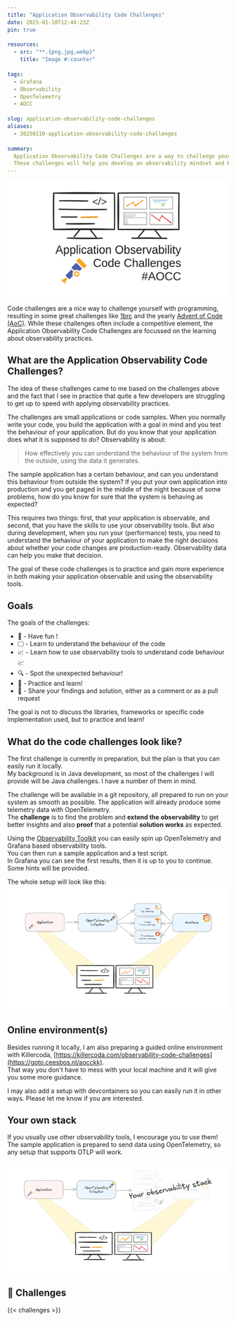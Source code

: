 ```yaml
---
title: "Application Observability Code Challenges"
date: 2025-01-10T12:44:23Z
pin: true

resources:
  - src: "**.{png,jpg,webp}"
    title: "Image #:counter"

tags:
  - Grafana
  - Observability
  - OpenTelemetry
  - AOCC

slug: application-observability-code-challenges
aliases:
  - 20250110-application-observability-code-challenges

summary:
  Application Observability Code Challenges are a way to challenge yourself to improve the observability of a sample application. Of course, this application has some surprises that you probably did not expect. 
  These challenges will help you develop an observability mindset and become more familiar with your observability tools.
---
```


![Application Observability Code Challenges](aocc_small.png)

Code challenges are a nice way to challenge yourself with programming, resulting in some great challenges like [1brc](https://github.com/gunnarmorling/1brc) and the yearly [Advent of Code (AoC)](https://adventofcode.com). 
While these challenges often include a competitive element, the Application Observability Code Challenges are focussed on the learning about observability practices.

## What are the Application Observability Code Challenges?
The idea of these challenges came to me based on the challenges above and the fact that I see in practice that quite a few developers are struggling to get up to speed with applying observability practices.

The challenges are small applications or code samples. When you normally write your code, you build the application with a goal in mind and you test the behaviour of your application.
But do you know that your application does what it is supposed to do? Observability is about:

> How effectively you can understand the behaviour of the system from the outside, using the data it generates.

The sample application has a certain behaviour, and can you understand this behaviour from outside the system?
If you put your own application into production and you get paged in the middle of the night because of some problems, how do you know for sure that the system is behaving as expected?

This requires two things: first, that your application is observable, and second, that you have the skills to use your observability tools.
But also during development, when you run your (performance) tests, you need to understand the behaviour of your application to make the right decisions about whether your code changes are production-ready.
Observability data can help you make that decision.

The goal of these code challenges is to practice and gain more experience in both making your application observable and using the observability tools.

## Goals
The goals of the challenges:
- 🎉 - Have fun !
- 🖵 - Learn to understand the behaviour of the code
- 📈 - Learn how to use observability tools to understand code behaviour 📈
- 🔍 - Spot the unexpected behaviour!
- 🤗 - Practice and learn!
- 🎁 - Share your findings and solution, either as a comment or as a pull request

The goal is not to discuss the libraries, frameworks or specific code implementation used, but to practice and learn!

## What do the code challenges look like?

The first challenge is currently in preparation, but the plan is that you can easily run it locally.   
My background is in Java development, so most of the challenges I will provide will be Java challenges. I have a number of them in mind.

The challenge will be available in a git repository, all prepared to run on your system as smooth as possible.
The application will already produce some telemetry data with OpenTelemetry.  
The **challenge** is to find the problem and **extend the observability** to get better insights and also **proof** that a potential **solution works** as expected.

Using the [Observability Toolkit](https://goto.ceesbos.nl/observability-toolkit) you can easily spin up OpenTelemetry and Grafana based observability tools.   
You can then run a sample application and a test script.   
In Grafana you can see the first results, then it is up to you to continue. Some hints will be provided.

The whole setup will look like this:    
![Application Observability flow](flow.png)

## Online environment(s)

Besides running it locally, I am also preparing a guided online environment with Killercoda, [https://killercoda.com/observability-code-challenges](https://goto.ceesbos.nl/aocckk).   
That way you don't have to mess with your local machine and it will give you some more guidance.

I may also add a setup with devcontainers so you can easily run it in other ways. Please let me know if you are interested.

## Your own stack

If you usually use other observability tools, I encourage you to use them!   
The sample application is prepared to send data using OpenTelemetry, so any setup that supports OTLP will work.

![Application Observability flow with own stack](flow_with_own_stack.png)

## 📣 Challenges

{{< challenges >}}


